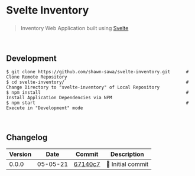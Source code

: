 
# Svelte Inventory

###

> Inventory Web Application built using [Svelte](https://svelte.dev)

<br>

## Development

```
$ git clone https://github.com/shawn-sawa/svelte-inventory.git      # Clone Remote Repository
$ cd svelte-inventory/                                              # Change Directory to "svelte-inventory" of Local Repository
$ npm install                                                       # Install Application Dependencies via NPM
$ npm start                                                         # Execute in "Development" mode
```

<br>

## Changelog

| Version | Date     | Commit | Description |
|---------|----------|--------|-------------|
| 0.0.0   | 05-05-21 | [67140c7](https://github.com/shawn-sawa/svelte-inventory/commit/67140c7db8097bdc11b1d15523a9e8d8024a4b5a) | 🎉  Initial commit |
